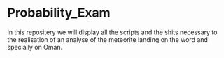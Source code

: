 # Probability_Exam
In this repositery we will display all the scripts and the shits necessary to the realisation of an analyse of the meteorite landing on the word and specially on Oman.

